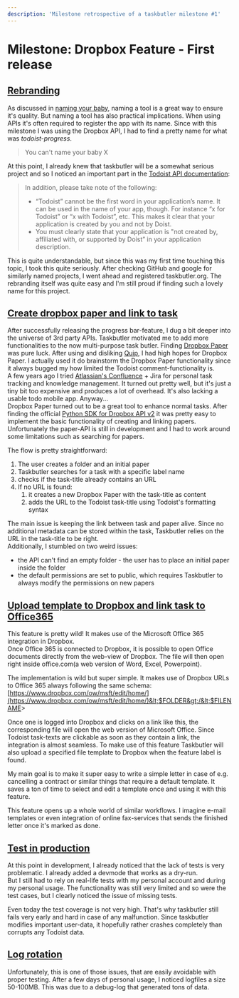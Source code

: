 ```yaml
---
description: 'Milestone retrospective of a taskbutler milestone #1'
---
```


# Milestone: Dropbox Feature - First release

## [Rebranding](https://github.com/6uhrmittag/taskbutler/issues/14)

As discussed in [naming your baby](../bashblog/naming.md), naming a tool is a great way to ensure it's quality. But naming a tool has also practical implications. When using APIs it's often required to register the app with its name. Since with this milestone I was using the Dropbox API, I had to find a pretty name for what was _todoist-progress_.

> You can't name your baby X

At this point, I already knew that taskbutler will be a somewhat serious project and so I noticed an important part in the [Todoist API documentation](https://developer.todoist.com/sync/v7/#brand-usage):

> In addition, please take note of the following:
>
> * “Todoist” cannot be the first word in your application’s name. It can be used in the name of your app, though. For instance “x for Todoist” or “x with Todoist”, etc. This makes it clear that your application is created by you and not by Doist.
> * You must clearly state that your application is "not created by, affiliated with, or supported by Doist” in your application description.

This is quite understandable, but since this was my first time touching this topic, I took this quite seriously. After checking GitHub and google for similarly named projects, I went ahead and registered taskbutler.org. The rebranding itself was quite easy and I'm still proud if finding such a lovely name for this project.

## [Create dropbox paper and link to task](https://github.com/6uhrmittag/taskbutler/issues/20)

After successfully releasing the progress bar-feature, I dug a bit deeper into the universe of 3rd party APIs. Taskbutler motivated me to add more functionalities to the now multi-purpose task butler. Finding [Dropbox Paper](https://www.dropbox.com/en/paper) was pure luck. After using and disliking [Quip](https://quip.com/), I had high hopes for Dropbox Paper. I actually used it do brainstorm the Dropbox Paper functionality since it always bugged my how limited the Todoist comment-functionality is.  
A few years ago I tried [Atlassian's Confluence](https://confluence.atlassian.com/) + Jira for personal task tracking and knowledge management. It turned out pretty well, but it's just a tiny bit too expensive and produces a lot of overhead. It's also lacking a usable todo mobile app. Anyway...  
Dropbox Paper turned out to be a great tool to enhance normal tasks. After finding the official [Python SDK for Dropbox API v2](https://github.com/dropbox/dropbox-sdk-python) it was pretty easy to implement the basic functionality of creating and linking papers. Unfortunately the paper-API is still in development and I had to work around some limitations such as searching for papers.

The flow is pretty straightforward: 

1. The user creates a folder and an initial paper
2. Taskbutler searches for a task with a specific label name
3. checks if the task-title already contains an URL
4. If no URL is found:
   1. it creates a new Dropbox Paper with the task-title as content
   2. adds the URL to the Todoist task-title using Todoist's formatting syntax

The main issue is keeping the link between task and paper alive. Since no additional metadata can be stored within the task, Taskbutler relies on the URL in the task-title to be right.  
Additionally, I stumbled on two weird issues:

* the API can't find an empty folder - the user has to place an initial paper inside the folder
* the default permissions are set to public, which requires Taskbutler to always modify the permissions on new papers

## [Upload template to Dropbox and link task to Office365](https://github.com/6uhrmittag/taskbutler/issues/19)

This feature is pretty wild! It makes use of the Microsoft Office 365 integration in Dropbox.  
Once Office 365 is connected to Dropbox, it is possible to open Office documents directly from the web-view of Dropbox. The file will then open right inside office.com\(a web version of Word, Excel, Powerpoint\). 

The implementation is wild but super simple. It makes use of Dropbox URLs to Office 365 always following the same schema: [https://www.dropbox.com/ow/msft/edit/home/](https://www.dropbox.com/ow/msft/edit/home/)&lt;$FOLDER&gt;/&lt;$FILENAME&gt;

Once one is logged into Dropbox and clicks on a link like this, the corresponding file will open the web version of Microsoft Office. Since Todoist task-texts are clickable as soon as they contain a link, the integration is almost seamless. To make use of this feature Taskbutler will also upload a specified file template to Dropbox when the feature label is found.

My main goal is to make it super easy to write a simple letter in case of e.g. cancelling a contract or similar things that require a default template. It saves a ton of time to select and edit a template once and using it with this feature.

This feature opens up a whole world of similar workflows. I imagine e-mail templates or even integration of online fax-services that sends the finished letter once it's marked as done.

## [Test in production](https://github.com/6uhrmittag/taskbutler/issues/27)

At this point in development, I already noticed that the lack of tests is very problematic. I already added a devmode that works as a dry-run.   
But I still had to rely on real-life tests with my personal account and during my personal usage. The functionality was still very limited and so were the test cases, but I clearly noticed the issue of missing tests.

Even today the test coverage is not very high. That's why taskbutler still fails very early and hard in case of any malfunction. Since taskbutler modifies important user-data, it hopefully rather crashes completely than corrupts any Todoist data.

## [Log rotation](https://github.com/6uhrmittag/taskbutler/issues/25)

Unfortunately, this is one of those issues, that are easily avoidable with proper testing. After a few days of personal usage, I noticed logfiles a size 50-100MB. This was due to a debug-log that generated tons of data.

